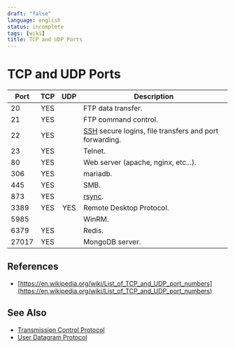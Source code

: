 ```yaml
---
draft: "false"
language: english
status: incomplete
tags: [wiki]
title: TCP and UDP Ports
---
```


# TCP and UDP Ports

| Port  | TCP | UDP | Description                                                              |
| ----- | :-: | :-: | ------------------------------------------------------------------------ |
| 20    | YES |     | FTP data transfer.                                                       |
| 21    | YES |     | FTP command control.                                                     |
| 22    | YES |     | [SSH](secure-shell%5C) secure logins, file transfers and port forwarding. |
| 23    | YES |     | Telnet.                                                                  |
| 80    | YES |     | Web server (apache, nginx, etc...).                                      |
| 306   | YES |     | mariadb.                                                                 |
| 445   | YES |     | SMB.                                                                     |
| 873   | YES |     | [rsync](rsync.md).                                                               |
| 3389  | YES | YES | Remote Desktop Protocol.                                                 |
| 5985  |     |     | WinRM.                                                                   |
| 6379  | YES |     | Redis.                                                                   |
| 27017 | YES |     | MongoDB server.                                                          |

## References

- [https://en.wikipedia.org/wiki/List_of_TCP_and_UDP_port_numbers](https://en.wikipedia.org/wiki/List_of_TCP_and_UDP_port_numbers)

## See Also

- [Transmission Control Protocol](Transmission%20Control%20Protocol)
- [User Datagram Protocol](User%20Datagram%20Protocol)
